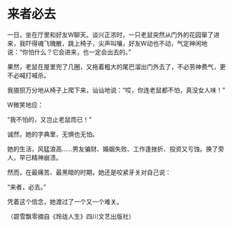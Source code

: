 # 来者必去

一日，坐在厅里和好友W聊天。谈兴正浓时，一只老鼠突然从门外的花园窜了进来，我吓得魂飞魄散，跳上椅子，尖声叫嚷，好友W动也不动，气定神闲地说：“你怕什么？它会进来，也一定会出去的。” 

果然，老鼠在屋里兜了几圈，又拖着粗大的尾巴溜出门外去了，不必劳神费气，更不必喊打喊杀。 

我狼狈万分地从椅子上爬下来，讪讪地说：“哎，你连老鼠都不怕，真没女人味！” 

W微笑地应： 

“我不怕的，又岂止老鼠而已！” 

诚然，她的字典里，无惧也无怕。 

她的生活，风猛浪高……男友骗财、婚姻失败、工作逢挫折、投资又亏蚀。换了旁人，早已精神崩溃。 

然而，在最痛苦、最黑暗的时期，她还是咬紧牙关对自己说： 

“来者，必去。” 

凭着这个信念，她渡过了一个又一个难关。 

（碧雪飘零摘自《玲珑人生》四川文艺出版社）